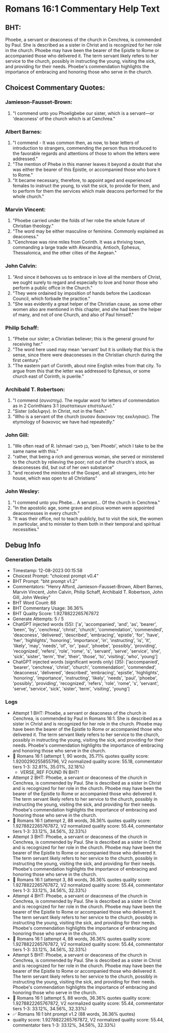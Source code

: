 # Romans 16:1 Commentary Help Text

## BHT:
Phoebe, a servant or deaconess of the church in Cenchrea, is commended by Paul. She is described as a sister in Christ and is recognized for her role in the church. Phoebe may have been the bearer of the Epistle to Rome or accompanied those who delivered it. The term servant likely refers to her service to the church, possibly in instructing the young, visiting the sick, and providing for their needs. Phoebe's commendation highlights the importance of embracing and honoring those who serve in the church.

## Choicest Commentary Quotes:
### Jamieson-Fausset-Brown:
1. "I commend unto you Phoeligbebe our sister, which is a servant—or 'deaconess' of the church which is at Cenchrea."

### Albert Barnes:
1. "I commend - It was common then, as now, to bear letters of introduction to strangers, commending the person thus introduced to the favorable regards and attentions of those to whom the letters were addressed."
2. "The mention of Phebe in this manner leaves it beyond a doubt that she was either the bearer of this Epistle, or accompanied those who bore it to Rome."
3. "It became necessary, therefore, to appoint aged and experienced females to instruct the young, to visit the sick, to provide for them, and to perform for them the services which male deacons performed for the whole church."

### Marvin Vincent:
1. "Phoebe carried under the folds of her robe the whole future of Christian theology."
2. "The word may be either masculine or feminine. Commonly explained as deaconess."
3. "Cenchreae was nine miles from Corinth. It was a thriving town, commanding a large trade with Alexandria, Antioch, Ephesus, Thessalonica, and the other cities of the Aegean."

### John Calvin:
1. "And since it behooves us to embrace in love all the members of Christ, we ought surely to regard and especially to love and honor those who perform a public office in the Church."
2. "They were ordained by imposition of hands before the Laodicean Council, which forbade the practice."
3. "She was evidently a great helper of the Christian cause, as some other women also are mentioned in this chapter, and she had been the helper of many, and not of one Church, and also of Paul himself."

### Philip Schaff:
1. "Phebe our sister; a Christian believer; this is the general ground for receiving her."
2. "The word here used may mean 'servant' but it is unlikely that this is the sense, since there were deaconesses in the Christian church during the first century."
3. "The eastern part of Corinth, about nine English miles from that city. To argue from this that the letter was addressed to Ephesus, or some church east of Corinth, is puerile."

### Archibald T. Robertson:
1. "I commend (συνιστημ). The regular word for letters of commendation as in 2 Corinthians 3:1 (συστατικων επιστολων)."
2. "Sister (αδελφην). In Christ, not in the flesh."
3. "Who is a servant of the church (ουσαν διακονον της εκκλησιας). The etymology of διακονος we have had repeatedly."

### John Gill:
1. "We often read of R. Ishmael בן פאבי, 'ben Phoebi', which I take to be the same name with this."
2. "rather, that being a rich and generous woman, she served or ministered to the church by relieving the poor; not out of the church's stock, as deaconesses did, but out of her own substance"
3. "and received the ministers of the Gospel, and all strangers, into her house, which was open to all Christians"

### John Wesley:
1. "I commend unto you Phebe... A servant... Of the church in Cenchrea." 
2. "In the apostolic age, some grave and pious women were appointed deaconnesses in every church." 
3. "It was their office, not to teach publicly, but to visit the sick, the women in particular, and to minister to them both in their temporal and spiritual necessities."


## Debug Info
### Generation Details
- Timestamp: 12-08-2023 00:15:58
- Choicest Prompt: "choicest prompt v0.4"
- BHT Prompt: "bht prompt v1.2"
- Commentators: "Henry Alford, Jamieson-Fausset-Brown, Albert Barnes, Marvin Vincent, John Calvin, Philip Schaff, Archibald T. Robertson, John Gill, John Wesley"
- BHT Word Count: 88
- BHT Commentary Usage: 36.36%
- BHT Quality Score: 1.9278822265767872
- Generate Attempts: 5 / 5
- ChatGPT injected words (55):
	['a', 'accompanied', 'and', 'as', 'bearer', 'been', 'by', 'cenchrea', 'christ', 'church', 'commendation', 'commended', 'deaconess', 'delivered', 'described', 'embracing', 'epistle', 'for', 'have', 'her', 'highlights', 'honoring', 'importance', 'in', 'instructing', 'is', 'it', 'likely', 'may', 'needs', 'of', 'or', 'paul', 'phoebe', 'possibly', 'providing', 'recognized', 'refers', 'role', 'rome', 's', 'servant', 'serve', 'service', 'she', 'sick', 'sister', 'term', 'the', 'their', 'those', 'to', 'visiting', 'who', 'young']
- ChatGPT injected words (significant words only) (35):
	['accompanied', 'bearer', 'cenchrea', 'christ', 'church', 'commendation', 'commended', 'deaconess', 'delivered', 'described', 'embracing', 'epistle', 'highlights', 'honoring', 'importance', 'instructing', 'likely', 'needs', 'paul', 'phoebe', 'possibly', 'providing', 'recognized', 'refers', 'role', 'rome', 's', 'servant', 'serve', 'service', 'sick', 'sister', 'term', 'visiting', 'young']

### Logs
- Attempt 1 BHT: Phoebe, a servant or deaconess of the church in Cenchrea, is commended by Paul in Romans 16:1. She is described as a sister in Christ and is recognized for her role in the church. Phoebe may have been the bearer of the Epistle to Rome or accompanied those who delivered it. The term servant likely refers to her service to the church, possibly in instructing the young, visiting the sick, and providing for their needs. Phoebe's commendation highlights the importance of embracing and honoring those who serve in the church.
- 🔄 Romans 16:1 (attempt 1, 90 words, 35.71% quotes quality score: 1.9200290255855796, V2 normalized quality score: 55.18, commentator tiers 1-3: 32.81%, 35.01%, 32.18%) 
	- VERSE_REF FOUND IN BHT!
- Attempt 2 BHT: Phoebe, a servant or deaconess of the church in Cenchrea, is commended by Paul. She is described as a sister in Christ and is recognized for her role in the church. Phoebe may have been the bearer of the Epistle to Rome or accompanied those who delivered it. The term servant likely refers to her service to the church, possibly in instructing the young, visiting the sick, and providing for their needs. Phoebe's commendation highlights the importance of embracing and honoring those who serve in the church.
- 🔄 Romans 16:1 (attempt 2, 88 words, 36.36% quotes quality score: 1.9278822265767872, V2 normalized quality score: 55.44, commentator tiers 1-3: 33.12%, 34.56%, 32.33%)
- Attempt 3 BHT: Phoebe, a servant or deaconess of the church in Cenchrea, is commended by Paul. She is described as a sister in Christ and is recognized for her role in the church. Phoebe may have been the bearer of the Epistle to Rome or accompanied those who delivered it. The term servant likely refers to her service to the church, possibly in instructing the young, visiting the sick, and providing for their needs. Phoebe's commendation highlights the importance of embracing and honoring those who serve in the church.
- 🔄 Romans 16:1 (attempt 3, 88 words, 36.36% quotes quality score: 1.9278822265767872, V2 normalized quality score: 55.44, commentator tiers 1-3: 33.12%, 34.56%, 32.33%)
- Attempt 4 BHT: Phoebe, a servant or deaconess of the church in Cenchrea, is commended by Paul. She is described as a sister in Christ and is recognized for her role in the church. Phoebe may have been the bearer of the Epistle to Rome or accompanied those who delivered it. The term servant likely refers to her service to the church, possibly in instructing the young, visiting the sick, and providing for their needs. Phoebe's commendation highlights the importance of embracing and honoring those who serve in the church.
- 🔄 Romans 16:1 (attempt 4, 88 words, 36.36% quotes quality score: 1.9278822265767872, V2 normalized quality score: 55.44, commentator tiers 1-3: 33.12%, 34.56%, 32.33%)
- Attempt 5 BHT: Phoebe, a servant or deaconess of the church in Cenchrea, is commended by Paul. She is described as a sister in Christ and is recognized for her role in the church. Phoebe may have been the bearer of the Epistle to Rome or accompanied those who delivered it. The term servant likely refers to her service to the church, possibly in instructing the young, visiting the sick, and providing for their needs. Phoebe's commendation highlights the importance of embracing and honoring those who serve in the church.
- 🔄 Romans 16:1 (attempt 5, 88 words, 36.36% quotes quality score: 1.9278822265767872, V2 normalized quality score: 55.44, commentator tiers 1-3: 33.12%, 34.56%, 32.33%)
- ✅ Romans 16:1 bht prompt v1.2 (88 words, 36.36% quotes)
- quality score: 1.9278822265767872, V2 normalized quality score: 55.44, commentator tiers 1-3: 33.12%, 34.56%, 32.33%)
